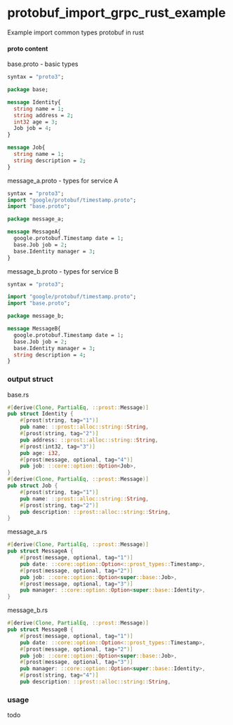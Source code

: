 # protobuf_import_grpc_rust_example

Example import common types protobuf in rust

#### proto content

base.proto - basic types
``` protobuf
syntax = "proto3";

package base;

message Identity{
  string name = 1;
  string address = 2;
  int32 age = 3;
  Job job = 4;
}

message Job{
  string name = 1;
  string description = 2;
}
```

message_a.proto - types for service A
``` protobuf
syntax = "proto3";
import "google/protobuf/timestamp.proto";
import "base.proto";

package message_a;

message MessageA{
  google.protobuf.Timestamp date = 1;
  base.Job job = 2;
  base.Identity manager = 3;
}
```

message_b.proto - types for service B
``` protobuf
syntax = "proto3";

import "google/protobuf/timestamp.proto";
import "base.proto";

package message_b;

message MessageB{
  google.protobuf.Timestamp date = 1;
  base.Job job = 2;
  base.Identity manager = 3;
  string description = 4;
}
```

### output struct

base.rs
``` rust
#[derive(Clone, PartialEq, ::prost::Message)]
pub struct Identity {
    #[prost(string, tag="1")]
    pub name: ::prost::alloc::string::String,
    #[prost(string, tag="2")]
    pub address: ::prost::alloc::string::String,
    #[prost(int32, tag="3")]
    pub age: i32,
    #[prost(message, optional, tag="4")]
    pub job: ::core::option::Option<Job>,
}
#[derive(Clone, PartialEq, ::prost::Message)]
pub struct Job {
    #[prost(string, tag="1")]
    pub name: ::prost::alloc::string::String,
    #[prost(string, tag="2")]
    pub description: ::prost::alloc::string::String,
}
```

message_a.rs
``` rust
#[derive(Clone, PartialEq, ::prost::Message)]
pub struct MessageA {
    #[prost(message, optional, tag="1")]
    pub date: ::core::option::Option<::prost_types::Timestamp>,
    #[prost(message, optional, tag="2")]
    pub job: ::core::option::Option<super::base::Job>,
    #[prost(message, optional, tag="3")]
    pub manager: ::core::option::Option<super::base::Identity>,
}
```

message_b.rs
``` rust
#[derive(Clone, PartialEq, ::prost::Message)]
pub struct MessageB {
    #[prost(message, optional, tag="1")]
    pub date: ::core::option::Option<::prost_types::Timestamp>,
    #[prost(message, optional, tag="2")]
    pub job: ::core::option::Option<super::base::Job>,
    #[prost(message, optional, tag="3")]
    pub manager: ::core::option::Option<super::base::Identity>,
    #[prost(string, tag="4")]
    pub description: ::prost::alloc::string::String,

```

### usage

todo